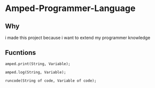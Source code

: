 # Amped-Programmer-Language

## Why

i made this project because i want to extend my programmer knowledge

## Fucntions
```
amped.print(String, Variable);

amped.log(String, Variable);

runcode(String of code, Variable of code);
```
